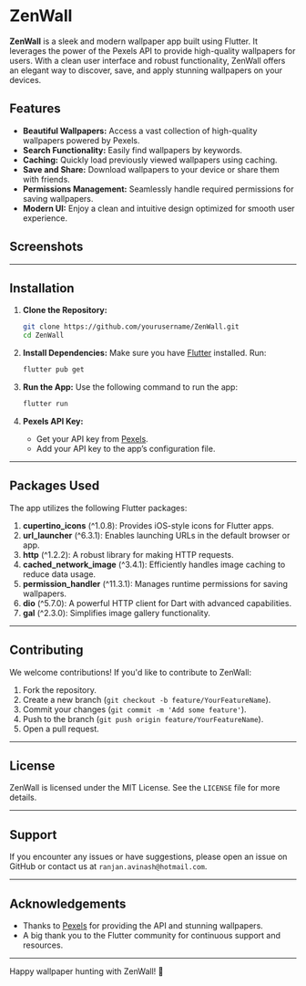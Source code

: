 # ZenWall

**ZenWall** is a sleek and modern wallpaper app built using Flutter. It leverages the power of the Pexels API to provide high-quality wallpapers for users. With a clean user interface and robust functionality, ZenWall offers an elegant way to discover, save, and apply stunning wallpapers on your devices.

## Features

- **Beautiful Wallpapers:** Access a vast collection of high-quality wallpapers powered by Pexels.
- **Search Functionality:** Easily find wallpapers by keywords.
- **Caching:** Quickly load previously viewed wallpapers using caching.
- **Save and Share:** Download wallpapers to your device or share them with friends.
- **Permissions Management:** Seamlessly handle required permissions for saving wallpapers.
- **Modern UI:** Enjoy a clean and intuitive design optimized for smooth user experience.

## Screenshots


---

## Installation

1. **Clone the Repository:**
   ```bash
   git clone https://github.com/yourusername/ZenWall.git
   cd ZenWall
   ```

2. **Install Dependencies:**
   Make sure you have [Flutter](https://flutter.dev/docs/get-started/install) installed. Run:
   ```bash
   flutter pub get
   ```

3. **Run the App:**
   Use the following command to run the app:
   ```bash
   flutter run
   ```

4. **Pexels API Key:**
   - Get your API key from [Pexels](https://www.pexels.com/api/).
   - Add your API key to the app’s configuration file.

---

## Packages Used

The app utilizes the following Flutter packages:

1. **cupertino_icons** (^1.0.8): Provides iOS-style icons for Flutter apps.
2. **url_launcher** (^6.3.1): Enables launching URLs in the default browser or app.
3. **http** (^1.2.2): A robust library for making HTTP requests.
4. **cached_network_image** (^3.4.1): Efficiently handles image caching to reduce data usage.
5. **permission_handler** (^11.3.1): Manages runtime permissions for saving wallpapers.
6. **dio** (^5.7.0): A powerful HTTP client for Dart with advanced capabilities.
7. **gal** (^2.3.0): Simplifies image gallery functionality.

---

## Contributing

We welcome contributions! If you'd like to contribute to ZenWall:

1. Fork the repository.
2. Create a new branch (`git checkout -b feature/YourFeatureName`).
3. Commit your changes (`git commit -m 'Add some feature'`).
4. Push to the branch (`git push origin feature/YourFeatureName`).
5. Open a pull request.

---

## License

ZenWall is licensed under the MIT License. See the `LICENSE` file for more details.

---

## Support

If you encounter any issues or have suggestions, please open an issue on GitHub or contact us at `ranjan.avinash@hotmail.com`.

---

## Acknowledgements

- Thanks to [Pexels](https://www.pexels.com/) for providing the API and stunning wallpapers.
- A big thank you to the Flutter community for continuous support and resources.

---

Happy wallpaper hunting with ZenWall! 🌟
